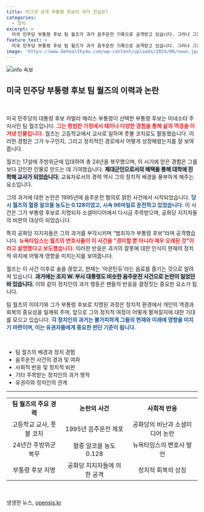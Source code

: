 ```yaml
---
title: 머그샷 공개 부통령 후보의 과거 진실은?
categories:
  - 정치
excerpt: >
  미국 민주당 부통령 후보 팀 월즈가 과거 음주운전 기록으로 공격받고 있습니다. 그러나 그는 이를 극복하며 변화를 강조하고 있습니다. 과거의 그림자가 그를 가로막을 수 있을까요?
feature_text: >
  미국 민주당 부통령 후보 팀 월즈가 과거 음주운전 기록으로 공격받고 있습니다. 그러나 그는 이를 극복하며 변화를 강조하고 있습니다. 과거의 그림자가 그를 가로막을 수 있을까요?
image: 'https://www.behealthy4u.com/wp-content/uploads/2024/06/news.jpg'
---
```


<p><img src="https://www.behealthy4u.com/wp-content/uploads/2024/06/news.jpg" alt="info 속보" /></p>

<h2 data-ke-size="size26">미국 민주당 부통령 후보 팀 월즈의 이력과 논란</h2>

<p data-ke-size="size16">&nbsp;</p>

<p>미국 민주당의 대통령 후보 카멀라 해리스 부통령이 선택한 부통령 후보는 미네소타 주지사인 팀 월즈입니다. <b><span style="color: #ee2323;">그는 평범한 가정에서 태어나 다양한 경험을 통해 삶의 역경을 이겨낸 인물입니다.</span></b> 월즈는 고등학교에서 교사로 일하며 풋볼 코치로도 활동했습니다. 이러한 경험은 그가 누구인지, 그리고 정치적인 경로에서 어떻게 성장해왔는지를 잘 보여줍니다.</p>

<p>월즈는 17살에 주방위군에 입대하여 총 24년을 복무했으며, 이 시기에 얻은 경험은 그를 보다 강인한 인물로 만드는 데 기여했습니다. <b><span style="background-color: #21538527;">제대군인으로서의 혜택을 통해 대학에 진학해 교사가 되었습니다.</span></b> 교육자로서의 경력 역시 그의 정치적 배경을 풍부하게 해주는 요소입니다. </p>

<p>그의 과거에 대한 논란은 1995년에 음주운전 혐의로 얽힌 사건에서 시작되었습니다. <b><span style="color: #1a5490;">당시 월즈의 혈중 알코올 농도는 0.128이었고, 시속 96마일로 운전하고 있었습니다.</span></b> 이 사건은 그가 부통령 후보로 지명되자 소셜미디어에서 다시금 주목받으며, 공화당 지지자들의 비판의 대상이 되었습니다. </p>

<p>특히 공화당 지지자들은 그의 과거를 부각시키며 “범죄자가 부통령 후보”라며 공격했습니다. <b><span style="color: #ee2323;">뉴욕타임스는 월즈의 변호사들이 이 사건을 "경미할 뿐 아니라 매우 오래된 것"이라고 설명했다고 보도했습니다.</span></b> 이러한 반응은 과거의 잘못에 대한 인식이 현재의 정치적 위치에 어떻게 영향을 미치는지를 보여줍니다.</p>

<p>월즈는 이 사건 이후로 술을 끊었고, 현재는 '마운틴듀'라는 음료를 즐기는 것으로 알려져 있습니다. <b><span style="background-color: #21538527;">과거에는 조지 W. 부시 대통령도 비슷한 음주운전 사건으로 논란이 일었던 바 있습니다.</span></b> 이와 같이 정치인의 과거 행동은 팬들의 반응을 결정짓는 중요한 요소가 됩니다. </p>

<p>팀 월즈의 이야기와 그가 부통령 후보로 지명된 과정은 정치적 환경에서 개인의 역경과 회복의 중요성을 일깨워 주며, 앞으로 그의 정치적 여정이 어떻게 펼쳐질지에 대한 기대를 모으고 있습니다. <b><span style="color: #1a5490;">각 정치인의 과거는 불가피하게 그들의 현재와 미래에 영향을 미치기 마련이며, 이는 유권자들에게 중요한 판단 기준이 됩니다.</span></b></p>

<p data-ke-size="size16">&nbsp;</p> 

<ul>
    <li>팀 월즈의 배경과 정치 경험</li>
    <li>음주운전 사건의 경과 및 여파</li>
    <li>사회적 반응 및 정치적 비판</li>
    <li>기타 주목받는 정치인의 과거 행적</li>
    <li>유권자와 정치인의 관계</li>
</ul>

<hr>

<table style="border-collapse: collapse; width: 100%;">
    <tbody>
        <tr>
            <td style="text-align: center; height: 17px;"><b>팀 월즈의 주요 경력</b></td>
            <td style="text-align: center; height: 17px;"><b>논란의 사건</b></td>
            <td style="text-align: center; height: 17px;"><b>사회적 반응</b></td>
        </tr>
        <tr>
            <td style="text-align: center; height: 17px;">고등학교 교사, 풋볼 코치</td>
            <td style="text-align: center; height: 17px;">1995년 음주운전 체포</td>
            <td style="text-align: center; height: 17px;">공화당의 비난과 소셜미디어 논란</td>
        </tr>
        <tr>
            <td style="text-align: center; height: 17px;">24년간 주방위군 복무</td>
            <td style="text-align: center; height: 17px;">혈중 알코올 농도 0.128</td>
            <td style="text-align: center; height: 17px;">뉴욕타임스의 변호사 발언</td>
        </tr>
        <tr>
            <td style="text-align: center; height: 17px;">부통령 후보 지명</td>
            <td style="text-align: center; height: 17px;">공화당 지지자들에 의한 공격</td>
            <td style="text-align: center; height: 17px;">정치적 회복의 상징</td>
        </tr>
    </tbody>
</table>

<p data-ke-size="size16">&nbsp;</p>
생생한 뉴스, <a href="https://opensis.kr" rel="dofollow">opensis.kr</a>


